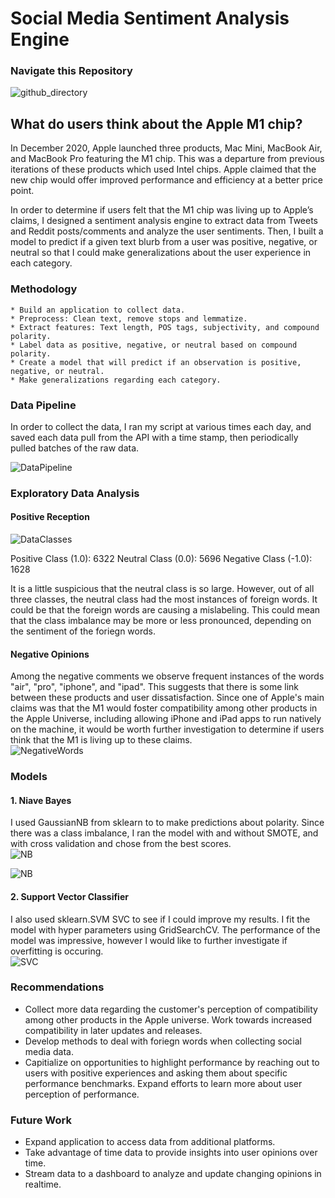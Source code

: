 # Social Media Sentiment Analysis Engine

### Navigate this Repository

![github_directory](https://github.com/xinegan88/AppleM1OpinionMining/blob/main/images/github_directory.png)

## What do users think about the Apple M1 chip?

In December 2020, Apple launched three products, Mac Mini, MacBook Air, and MacBook Pro featuring the M1 chip. This was a departure from previous iterations of these products which used Intel chips. Apple claimed that the new chip would offer improved performance and efficiency at a better price point.

In order to determine if users felt that the M1 chip was living up to Apple’s claims, I designed a sentiment analysis engine to extract data from Tweets and Reddit posts/comments and analyze the user sentiments. Then, I built a model to predict if a given text blurb from a user was positive, negative, or neutral so that I could make generalizations about   the user experience in each category.

### Methodology
	* Build an application to collect data.
	* Preprocess: Clean text, remove stops and lemmatize.
	* Extract features: Text length, POS tags, subjectivity, and compound polarity.
	* Label data as positive, negative, or neutral based on compound polarity.
	* Create a model that will predict if an observation is positive, negative, or neutral.
	* Make generalizations regarding each category.

### Data Pipeline
In order to collect the data, I ran my script at various times each day, and saved each data pull from the API with a time stamp, then periodically pulled batches of the raw data.

![DataPipeline](https://github.com/xinegan88/AppleM1OpinionMining/blob/main/images/data_pipeline.png)     

### Exploratory Data Analysis
#### Positive Reception
![DataClasses](https://github.com/xinegan88/AppleM1OpinionMining/blob/main/images/class_frequencies.png)     

 Positive Class (1.0): 6322
 Neutral Class (0.0): 5696
 Negative Class (-1.0): 1628          
 
 It is a little suspicious that the neutral class is so large. However, out of all three classes, the neutral class had the most instances of foreign words. It could be that the foreign words are causing a mislabeling. This could mean that the class imbalance may be more or less pronounced, depending on the sentiment of the foriegn words.   

#### Negative Opinions
Among the negative comments we observe frequent instances of the words "air", "pro", "iphone", and "ipad". This suggests that there is some link between these products and user dissatisfaction. Since one of Apple's main claims was that the M1 would foster compatibility among other products in the Apple Universe, including allowing iPhone and iPad apps to run natively on the machine, it would be worth further investigation to determine if users think that the M1 is living up to these claims.     
![NegativeWords](https://github.com/xinegan88/AppleM1OpinionMining/blob/main/images/neg_words.png)

### Models
#### 1. Niave Bayes
I used GaussianNB from sklearn to to make predictions about polarity. Since there was a class imbalance, I ran the model with and without SMOTE, and with cross validation and chose from the best scores.      
![NB](https://github.com/xinegan88/AppleM1OpinionMining/blob/main/images/NB_SMOTE_TABLE.png)    

![NB](https://github.com/xinegan88/AppleM1OpinionMining/blob/main/images/NB_SMOTE_ROC.png)    


#### 2. Support Vector Classifier
I also used sklearn.SVM SVC to see if I could improve my results. I fit the model with hyper parameters using GridSearchCV. The performance of the model was impressive, however I would like to further investigate if overfitting is occuring.    
![SVC](https://github.com/xinegan88/AppleM1OpinionMining/blob/main/images/SVC_TABLE_ROC.png)    

### Recommendations
* Collect more data regarding the customer's perception of compatibility among other products in the Apple universe. Work towards increased compatibility in later updates and releases.
* Develop methods to deal with foriegn words when collecting social media data.
* Capitialize on opportunities to highlight performance by reaching out to users with positive experiences and asking them about specific performance benchmarks. Expand efforts to learn more about user perception of performance.


### Future Work
* Expand application to access data from additional platforms.
* Take advantage of time data to provide insights into user opinions over time.
* Stream data to a dashboard to analyze and update changing opinions in realtime.
